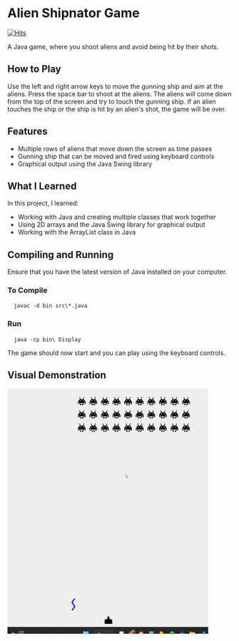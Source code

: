 # Alien Shipnator Game

[![Hits](https://hits.sh/github.com/vmsaif/alienShipnatorGame.svg?label=Visits&color=100b75)](https://hits.sh/github.com/vmsaif/alienShipnatorGame/)

A Java game, where you shoot aliens and avoid being hit by their shots.

## How to Play

Use the left and right arrow keys to move the gunning ship and aim at the aliens. Press the space bar to shoot at the aliens. The aliens will come down from the top of the screen and try to touch the gunning ship. If an alien touches the ship or the ship is hit by an alien's shot, the game will be over.

## Features

- Multiple rows of aliens that move down the screen as time passes
- Gunning ship that can be moved and fired using keyboard controls
- Graphical output using the Java Swing library

## What I Learned

In this project, I learned:

- Working with Java and creating multiple classes that work together
- Using 2D arrays and the Java Swing library for graphical output
- Working with the ArrayList class in Java

## Compiling and Running

Ensure that you have the latest version of Java installed on your computer.

### To Compile

      javac -d bin src\*.java
   
### Run
   
      java -cp bin\ Display

The game should now start and you can play using the keyboard controls.

## Visual Demonstration

<img src="alienShipnator.gif" width="450" height="550"/>
